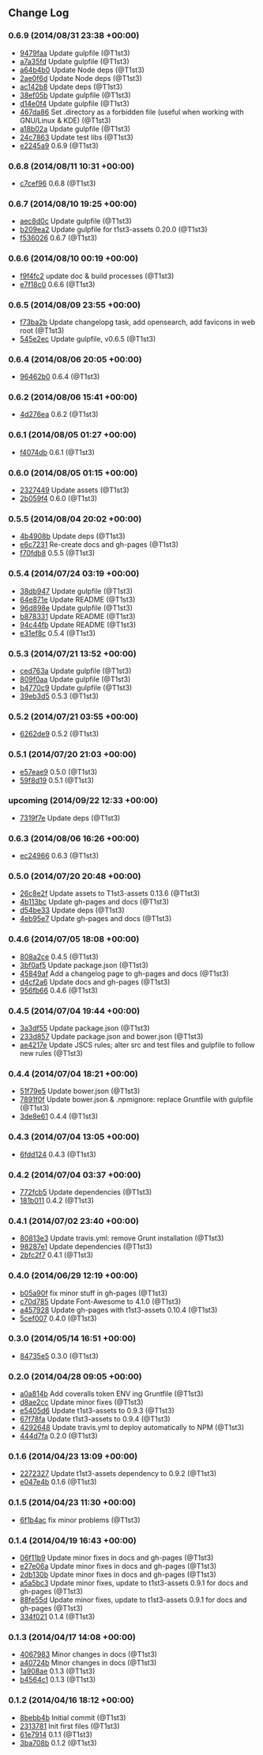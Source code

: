 ## Change Log

### 0.6.9 (2014/08/31 23:38 +00:00)
- [9479faa](https://github.com/T1st3/atob-umd/commit/9479faa05dd571f88cf111727db8e577ec61ec5b) Update gulpfile (@T1st3)
- [a7a35fd](https://github.com/T1st3/atob-umd/commit/a7a35fdaa43098811e0f85927d2d8dff501a2001) Update gulpfile (@T1st3)
- [a64b4b0](https://github.com/T1st3/atob-umd/commit/a64b4b0e83f47afa60f1c9a88416d76a0b0697a5) Update Node deps (@T1st3)
- [2ae0f6d](https://github.com/T1st3/atob-umd/commit/2ae0f6d4982ccce371b3336588a39a4c1098c04a) Update Node deps (@T1st3)
- [ac142b8](https://github.com/T1st3/atob-umd/commit/ac142b89d9922361528f0d48c0e2a04fc7a1712a) Update deps (@T1st3)
- [38ef05b](https://github.com/T1st3/atob-umd/commit/38ef05bf7e13aa7622361938e798a6bf0881edf7) Update gulpfile (@T1st3)
- [d14e0f4](https://github.com/T1st3/atob-umd/commit/d14e0f49151a9c38b0bcb91d9783aa932e649542) Update gulpfile (@T1st3)
- [467da86](https://github.com/T1st3/atob-umd/commit/467da86828291a6cccd6d87ba13c1f9dde57b47e) Set .directory as a forbidden file (useful when working with GNU/Linux & KDE) (@T1st3)
- [a18b02a](https://github.com/T1st3/atob-umd/commit/a18b02abac20c3f5babb23b4652620fb7caf23b3) Update gulpfile (@T1st3)
- [24c7863](https://github.com/T1st3/atob-umd/commit/24c786363eaf5ba51dda35a7cc413829bc78e2aa) Update test libs (@T1st3)
- [e2245a9](https://github.com/T1st3/atob-umd/commit/e2245a9c8fb098e9b3baf3e7a403295c1f8f1cfe) 0.6.9 (@T1st3)

### 0.6.8 (2014/08/11 10:31 +00:00)
- [c7cef96](https://github.com/T1st3/atob-umd/commit/c7cef964e377b9df033e28038d560e69d522893e) 0.6.8 (@T1st3)

### 0.6.7 (2014/08/10 19:25 +00:00)
- [aec8d0c](https://github.com/T1st3/atob-umd/commit/aec8d0c75d8e7f0ea6224a81d2b38d640767a9b4) Update gulpfile (@T1st3)
- [b209ea2](https://github.com/T1st3/atob-umd/commit/b209ea27a2c87ca48ff009b0649c34568e7c93da) Update gulpfile for t1st3-assets 0.20.0 (@T1st3)
- [f536026](https://github.com/T1st3/atob-umd/commit/f536026a87f45abc311b6d5bf7cfcc5ecf502b04) 0.6.7 (@T1st3)

### 0.6.6 (2014/08/10 00:19 +00:00)
- [f9f4fc2](https://github.com/T1st3/atob-umd/commit/f9f4fc2c80b6693be8bd38ffdd97761e71089d8a) update doc & build processes (@T1st3)
- [e7f18c0](https://github.com/T1st3/atob-umd/commit/e7f18c01c75742d7084e2b035f2ae23765b38e68) 0.6.6 (@T1st3)

### 0.6.5 (2014/08/09 23:55 +00:00)
- [f73ba2b](https://github.com/T1st3/atob-umd/commit/f73ba2b366fca19037b53ec8a9ddff2d7d08748b) Update changelopg task, add opensearch, add favicons in web root (@T1st3)
- [545e2ec](https://github.com/T1st3/atob-umd/commit/545e2ec69f177eafde5794c2a7073c5f33cbec88) Update gulpfile, v0.6.5 (@T1st3)

### 0.6.4 (2014/08/06 20:05 +00:00)
- [96462b0](https://github.com/T1st3/atob-umd/commit/96462b0c3bdcae8fe935e96846da78f909915f13) 0.6.4 (@T1st3)

### 0.6.2 (2014/08/06 15:41 +00:00)
- [4d276ea](https://github.com/T1st3/atob-umd/commit/4d276ea6db8c62e9c388c0e2d65b5bec328f8607) 0.6.2 (@T1st3)

### 0.6.1 (2014/08/05 01:27 +00:00)
- [f4074db](https://github.com/T1st3/atob-umd/commit/f4074dbae40ba78034de61ef2ee31fd95918fea0) 0.6.1 (@T1st3)

### 0.6.0 (2014/08/05 01:15 +00:00)
- [2327449](https://github.com/T1st3/atob-umd/commit/23274499df9e98bed37e623df1c31d4ae7607d59) Update assets (@T1st3)
- [2b059f4](https://github.com/T1st3/atob-umd/commit/2b059f4942e893900beae5e20ad7b62e3a92c5d5) 0.6.0 (@T1st3)

### 0.5.5 (2014/08/04 20:02 +00:00)
- [4b4908b](https://github.com/T1st3/atob-umd/commit/4b4908bf510d2fe5d305bfd1e513047a3483f06f) Update deps (@T1st3)
- [e6c7231](https://github.com/T1st3/atob-umd/commit/e6c7231611316bea1d9619af1e3edcf684cf3507) Re-create docs and gh-pages (@T1st3)
- [f70fdb8](https://github.com/T1st3/atob-umd/commit/f70fdb81cda74b6bcc50bf0593669ad304159784) 0.5.5 (@T1st3)

### 0.5.4 (2014/07/24 03:19 +00:00)
- [38db947](https://github.com/T1st3/atob-umd/commit/38db9478a8b7d5143adad0e1844003432237fc53) Update gulpfile (@T1st3)
- [64e871e](https://github.com/T1st3/atob-umd/commit/64e871e94d13d573767eaba8cc8639576f9a2f58) Update README (@T1st3)
- [96d898e](https://github.com/T1st3/atob-umd/commit/96d898e3615111b54fde3ee2929c07d9b54e48a9) Update gulpfile (@T1st3)
- [b878331](https://github.com/T1st3/atob-umd/commit/b8783314713a51ec722b6a1f658a5844a4d9cf0a) Update README (@T1st3)
- [94c44fb](https://github.com/T1st3/atob-umd/commit/94c44fbdf1f94859f7e6a7eb564bf5e39a9c4ea1) Update README (@T1st3)
- [e31ef8c](https://github.com/T1st3/atob-umd/commit/e31ef8cde3a3e8e79084359b4a584064cd05afd4) 0.5.4 (@T1st3)

### 0.5.3 (2014/07/21 13:52 +00:00)
- [ced763a](https://github.com/T1st3/atob-umd/commit/ced763a20bc7c9bffafbcb9dafaa772bde56a8fc) Update gulpfile (@T1st3)
- [809f0aa](https://github.com/T1st3/atob-umd/commit/809f0aac3366ee383ab305d766a3916a5437bdff) Update gulpfile (@T1st3)
- [b4770c9](https://github.com/T1st3/atob-umd/commit/b4770c9c800e92209c80ef3fb900d0253318079e) Update gulpfile (@T1st3)
- [39eb3d5](https://github.com/T1st3/atob-umd/commit/39eb3d5b5f78bc00ccd65f649504ed2ae14154d8) 0.5.3 (@T1st3)

### 0.5.2 (2014/07/21 03:55 +00:00)
- [6262de9](https://github.com/T1st3/atob-umd/commit/6262de94fcd1b31e4170f1ddd069c62b65908819) 0.5.2 (@T1st3)

### 0.5.1 (2014/07/20 21:03 +00:00)
- [e57eae9](https://github.com/T1st3/atob-umd/commit/e57eae91e201a6dcf993de29c32d63ad13698ea0) 0.5.0 (@T1st3)
- [59f8d19](https://github.com/T1st3/atob-umd/commit/59f8d19af35b39c9a60ccb74a3fe558f84dde4bf) 0.5.1 (@T1st3)

### upcoming (2014/09/22 12:33 +00:00)
- [7319f7e](https://github.com/T1st3/atob-umd/commit/7319f7e7d7bd9eda42ccd73c3273ad5f6f9d7963) Update deps (@T1st3)

### 0.6.3 (2014/08/06 16:26 +00:00)
- [ec24966](https://github.com/T1st3/atob-umd/commit/ec24966671b1384578d16da835592f7a1892ea47) 0.6.3 (@T1st3)

### 0.5.0 (2014/07/20 20:48 +00:00)
- [26c8e2f](https://github.com/T1st3/atob-umd/commit/26c8e2f966c5d982bd97341e3d39dda1aa4e2edf) Update assets to T1st3-assets 0.13.6 (@T1st3)
- [4b113bc](https://github.com/T1st3/atob-umd/commit/4b113bced12d401afd7066926a1ec1437a39da81) Update gh-pages and docs (@T1st3)
- [d54be33](https://github.com/T1st3/atob-umd/commit/d54be3336029670c0c7a0f1ceb80b7bcf84fc894) Update deps (@T1st3)
- [4eb95e7](https://github.com/T1st3/atob-umd/commit/4eb95e754be9bc330baa0d9eb41688d71b4dff59) Update gh-pages and docs (@T1st3)

### 0.4.6 (2014/07/05 18:08 +00:00)
- [808a2ce](https://github.com/T1st3/atob-umd/commit/808a2cea5d67077d145a9dbca287ccda7696ed03) 0.4.5 (@T1st3)
- [3bf0af5](https://github.com/T1st3/atob-umd/commit/3bf0af5d3907f315695ddabe266e9b4510e18534) Update package.json (@T1st3)
- [45849af](https://github.com/T1st3/atob-umd/commit/45849affc3ff5fd0fc0513240ca4d3ebce24881e) Add a changelog page to gh-pages and docs (@T1st3)
- [d4cf2a6](https://github.com/T1st3/atob-umd/commit/d4cf2a6922d703742a4ee8010418d658ff465a89) Update docs and gh-pages (@T1st3)
- [956fb66](https://github.com/T1st3/atob-umd/commit/956fb66df4f4f7df28a879353a65542ed96f1328) 0.4.6 (@T1st3)

### 0.4.5 (2014/07/04 19:44 +00:00)
- [3a3df55](https://github.com/T1st3/atob-umd/commit/3a3df5502c56fc5b333f136bb0c5662accf61f36) Update package.json (@T1st3)
- [233d857](https://github.com/T1st3/atob-umd/commit/233d857685c2a3d824febf2c1d49e570013e1237) Update package.json and bower.json (@T1st3)
- [ae4217e](https://github.com/T1st3/atob-umd/commit/ae4217e7e438c343ff5f8d14563d3326047dbb9d) Update JSCS rules; alter src and test files and gulpfile to follow new rules (@T1st3)

### 0.4.4 (2014/07/04 18:21 +00:00)
- [51f79e5](https://github.com/T1st3/atob-umd/commit/51f79e5cd3642ef8f8d7cbb4dcc826cc91d973b6) Update bower.json (@T1st3)
- [7891f0f](https://github.com/T1st3/atob-umd/commit/7891f0f67dcfcea6031a8d038f72190307c4ea2a) Update bower.json & .npmignore: replace Gruntfile with gulpfile (@T1st3)
- [3de8e61](https://github.com/T1st3/atob-umd/commit/3de8e6144d39dc1eed08a401c7201ca2effe1285) 0.4.4 (@T1st3)

### 0.4.3 (2014/07/04 13:05 +00:00)
- [6fdd124](https://github.com/T1st3/atob-umd/commit/6fdd12471d6ff8a87ac98a79fd8d164f78e2ec0d) 0.4.3 (@T1st3)

### 0.4.2 (2014/07/04 03:37 +00:00)
- [772fcb5](https://github.com/T1st3/atob-umd/commit/772fcb5fea4f971235afde96fcef5feee2d8b223) Update dependencies (@T1st3)
- [181b011](https://github.com/T1st3/atob-umd/commit/181b011276269dd97cc5a4d27e8442beec5d7c82) 0.4.2 (@T1st3)

### 0.4.1 (2014/07/02 23:40 +00:00)
- [80813e3](https://github.com/T1st3/atob-umd/commit/80813e30719f52033e464cab5108f99e1178776a) Update travis.yml: remove Grunt installation (@T1st3)
- [98287e1](https://github.com/T1st3/atob-umd/commit/98287e1d54aa6169b7facecdbfea25405bdcc978) Update dependencies (@T1st3)
- [2bfc2f7](https://github.com/T1st3/atob-umd/commit/2bfc2f7b8d2d55fdd58c53d91e1fc8a421fd147c) 0.4.1 (@T1st3)

### 0.4.0 (2014/06/29 12:19 +00:00)
- [b05a90f](https://github.com/T1st3/atob-umd/commit/b05a90f907e0ef23f431aed2f8aebaad28d597fb) fix minor stuff in gh-pages (@T1st3)
- [c70d785](https://github.com/T1st3/atob-umd/commit/c70d785ec336dc816d6ef648e36b3ea8d3b236d5) Update Font-Awesome to 4.1.0 (@T1st3)
- [a457928](https://github.com/T1st3/atob-umd/commit/a45792896756a58773c2edddfae934fd75a5fe2f) Update gh-pages with t1st3-assets 0.10.4 (@T1st3)
- [5cef007](https://github.com/T1st3/atob-umd/commit/5cef0077dac4a7c02cb62a99ceaa7069c544c42b) 0.4.0 (@T1st3)

### 0.3.0 (2014/05/14 16:51 +00:00)
- [84735e5](https://github.com/T1st3/atob-umd/commit/84735e5cc5f294b114ac4d569c5b5b83a99d520e) 0.3.0 (@T1st3)

### 0.2.0 (2014/04/28 09:05 +00:00)
- [a0a814b](https://github.com/T1st3/atob-umd/commit/a0a814b26131d94b9bfc78fc6b533609295df1ec) Add coveralls token ENV ing Gruntfile (@T1st3)
- [d8ae2cc](https://github.com/T1st3/atob-umd/commit/d8ae2ccc76f3d16b4308b3ee5869c0b8b8bab082) Update minor fixes (@T1st3)
- [e5405d6](https://github.com/T1st3/atob-umd/commit/e5405d641a75eb5e77dbaf908bebdd2ec0c6143e) Update t1st3-assets to 0.9.3 (@T1st3)
- [67f78fa](https://github.com/T1st3/atob-umd/commit/67f78fa13125e0669f4a5d46fc81f71d5f2fbb81) Update t1st3-assets to 0.9.4 (@T1st3)
- [4292648](https://github.com/T1st3/atob-umd/commit/4292648792c2d9cb472967b552fb2b4792e5a0ed) Update travis.yml to deploy automatically to NPM (@T1st3)
- [444d7fa](https://github.com/T1st3/atob-umd/commit/444d7fae782c27a442251f002559b1b317b7dafb) 0.2.0 (@T1st3)

### 0.1.6 (2014/04/23 13:09 +00:00)
- [2272327](https://github.com/T1st3/atob-umd/commit/2272327114e14a98e0e803f4f866fd6daf901e03) Update t1st3-assets dependency to 0.9.2 (@T1st3)
- [e047e4b](https://github.com/T1st3/atob-umd/commit/e047e4ba4e019320b14d2751857f60c907033c82) 0.1.6 (@T1st3)

### 0.1.5 (2014/04/23 11:30 +00:00)
- [6f1b4ac](https://github.com/T1st3/atob-umd/commit/6f1b4ac5ddd72a55cf8b1e4a90f902fe2f917281) fix minor problems (@T1st3)

### 0.1.4 (2014/04/19 16:43 +00:00)
- [06f11b9](https://github.com/T1st3/atob-umd/commit/06f11b9bf0885bb8ce69767bbf9bb08114d8c2df) Update minor fixes in docs and gh-pages (@T1st3)
- [e27e06a](https://github.com/T1st3/atob-umd/commit/e27e06a04cda13297e4ee1be32e4b6c9b5570272) Update minor fixes in docs and gh-pages (@T1st3)
- [2db130b](https://github.com/T1st3/atob-umd/commit/2db130bd31352c381f3871aae627c9da3667749e) Update minor fixes in docs and gh-pages (@T1st3)
- [a5a5bc3](https://github.com/T1st3/atob-umd/commit/a5a5bc32fd2e4fd7223a795cb7c8a495a4467d3e) Update minor fixes, update to t1st3-assets 0.9.1 for docs and gh-pages (@T1st3)
- [88fe55d](https://github.com/T1st3/atob-umd/commit/88fe55d56c5be959834fdeeaef3ce5b6fcae5697) Update minor fixes, update to t1st3-assets 0.9.1 for docs and gh-pages (@T1st3)
- [334f021](https://github.com/T1st3/atob-umd/commit/334f0211b1f6dc464fc31f172632301fc2dece0e) 0.1.4 (@T1st3)

### 0.1.3 (2014/04/17 14:08 +00:00)
- [4067983](https://github.com/T1st3/atob-umd/commit/40679830c6534753e14f88cea0355961a579b101) Minor changes in docs (@T1st3)
- [a40724b](https://github.com/T1st3/atob-umd/commit/a40724b0e2f2718e60125d2722213318fcb5c377) Minor changes in docs (@T1st3)
- [1a908ae](https://github.com/T1st3/atob-umd/commit/1a908aef5dbebf92d2e33c103ac9880d903f9a09) 0.1.3 (@T1st3)
- [b4564c1](https://github.com/T1st3/atob-umd/commit/b4564c10052e0846f917032a119b66fd3522192f) 0.1.3 (@T1st3)

### 0.1.2 (2014/04/16 18:12 +00:00)
- [8bebb4b](https://github.com/T1st3/atob-umd/commit/8bebb4b10cd480acbc3d156f0814964f208b3316) Initial commit (@T1st3)
- [2313781](https://github.com/T1st3/atob-umd/commit/2313781f59d22b79e1ffae584ebba84b14a5aad3) Init first files (@T1st3)
- [61e7914](https://github.com/T1st3/atob-umd/commit/61e79143bec3fb79c5af857e167dd79919a79bf3) 0.1.1 (@T1st3)
- [3ba708b](https://github.com/T1st3/atob-umd/commit/3ba708bc2bb1ed36eee14440da9e66b0a835506e) 0.1.2 (@T1st3)